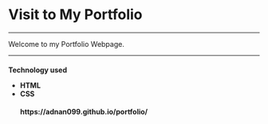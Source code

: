 <H1> Visit to My Portfolio</h1>
<hr>
<p>
Welcome to my Portfolio Webpage.

<hr>
<h4>
Technology used

<ul>
<li>
HTML

<br>
<li>
CSS

<br>
<h4>
https://adnan099.github.io/portfolio/
